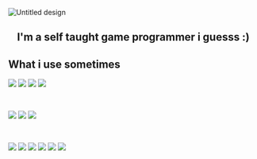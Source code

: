 ![Untitled design](https://github.com/psy-lilulu/psy-lilulu/assets/128460054/8b82b92a-866f-4d59-a119-c22da85db41b)

<h2 align="center">
I'm a self taught game programmer i guesss :)
</h2> 



##  What i use sometimes
![](https://img.shields.io/badge/Code-C++-informational?style=flat&logo=c++&color=61DAFB)
![](https://img.shields.io/badge/Code-Python-informational?style=flat&logo=Pythonx&color=764ABC)
![](https://img.shields.io/badge/Code-TypeScript-informational?style=flat&logo=TypeScript&color=F7DF1E)
![](https://img.shields.io/badge/Code-GDScript-informational?style=flat&logo=GdScript&color=F7DF1E)


</br>

![](https://img.shields.io/badge/Style-Bootstrap-informational?style=flat&logo=Bootstrap&color=7952B3)
![](https://img.shields.io/badge/Style-CSS3-informational?style=flat&logo=CSS3&color=1572B6)
![](https://img.shields.io/badge/Style-styled--components-informational?style=flat&logo=styled-components&color=DB7093)


</br>

![](https://img.shields.io/badge/Tools-Figma-informational?style=flat&logo=Figma&color=F24E1E)
![](https://img.shields.io/badge/Tools-NPM-informational?style=flat&logo=NPM&color=CB3837)
![](https://img.shields.io/badge/Tools-Heroku-informational?style=flat&logo=Heroku&color=430098)
![](https://img.shields.io/badge/Tools-Netlify-informational?style=flat&logo=netlify&color=00C7B7)
![](https://img.shields.io/badge/Tools-Git-informational?style=flat&logo=Git&color=F05032)
![](https://img.shields.io/badge/Tools-GitHub-informational?style=flat&logo=GitHub&color=181717)


